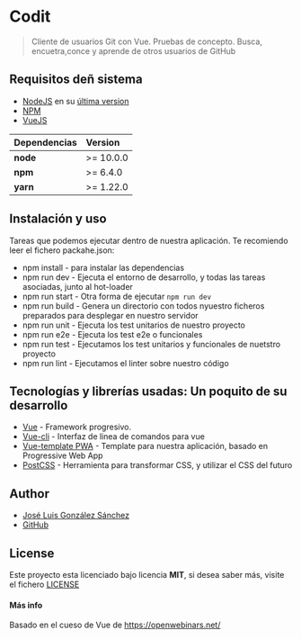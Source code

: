 # Codit

> Cliente de usuarios Git con Vue. Pruebas de concepto. Busca, encuetra,conce y aprende de otros usuarios de GitHub

## Requisitos deñ sistema
* [NodeJS](https://nodejs.org/es/) en su [última version](https://nodejs.org/es/download/)
* [NPM](https://www.npmjs.com/)
* [VueJS](https://vuejs.org/)

| Dependencias | Version   |
|:-------------|:----------|
| __node__     | >= 10.0.0 |
| __npm__      | >= 6.4.0  |
| __yarn__     | >= 1.22.0 |

## Instalación y uso
Tareas que podemos ejecutar dentro de nuestra aplicación. Te recomiendo leer el fichero packahe.json:
* npm install - para instalar las dependencias
* npm run dev - Ejecuta el entorno de desarrollo, y todas las tareas asociadas, junto al hot-loader
* npm run start - Otra forma de ejecutar `npm run dev`
* npm run build - Genera un directorio con todos nyuestro ficheros preparados para desplegar en nuestro servidor
* npm run unit - Ejecuta los test unitarios de nuestro proyecto
* npm run e2e - Ejecuta los test e2e o funcionales
* npm run test - Ejecutamos los test unitarios y funcionales de nuetstro proyecto
* npm run lint -  Ejecutamos el linter sobre nuestro código


## Tecnologías y librerías usadas: Un poquito de su desarrollo
* [Vue](https://vuejs.org/) - Framework progresivo.
* [Vue-cli](https://github.com/vuejs/vue-cli) - Interfaz de linea de comandos para vue
* [Vue-template PWA](https://github.com/vuejs-templates/pwa) - Template para nuestra aplicación, basado en Progressive Web App
* [PostCSS](http://postcss.org/) - Herramienta para transformar CSS, y utilizar el CSS del futuro

## Author
* [José Luis González Sánchez](https://twitter.com/joseluisgonsan)
* [GitHub](https://github.com/joseluisgs)

## License
Este proyecto esta licenciado bajo licencia __MIT__, si desea saber más, visite el fichero [LICENSE](https://github.com/joseluisgs/CoDIT/blob/master/LICENSE.md)

#### Más info
Basado en el cueso de Vue de https://openwebinars.net/
